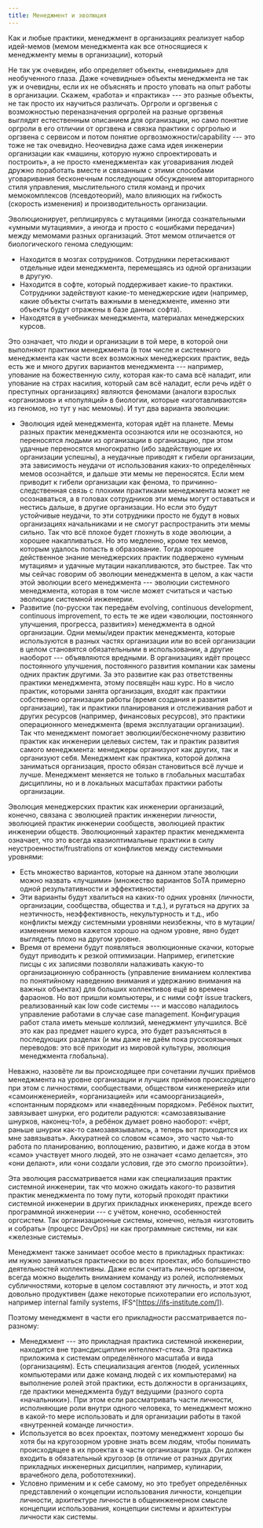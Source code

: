```yaml
---
title: Менеджмент и эволюция
---
```


Как и любые практики, менеджмент в организациях реализует набор
идей-мемов (мемом менеджмента как все относящиеся к менеджменту мемы в
организации), который

Не так уж очевиден, ибо определяет объекты, «невидимые» для необученного
глаза. Даже «очевидные» объекты менеджмента не так уж и очевидны, если
их не объяснять и просто уповать на опыт работы в организации. Скажем,
«работа» и «практика» --- это разные объекты, не так просто их научиться
различать. Оргроли и оргзвенья с возможностью переназначения оргролей на
разные оргзвенья выглядят естественным описанием для организации, но
само понятие оргроли в его отличии от оргзвена и связка практики с
оргролью и оргзвена с сервисом и потом понятие
оргвозможности/capability --- это тоже не так очевидно. Неочевидна даже
сама идея инженерии организации как «машины, которую нужно
спроектировать и построить», а не просто «менеджмента» как уговаривания
людей дружно поработать вместе и связанным с этими способами
уговаривания бесконечным последующим обсуждением авторитарного стиля
управления, мыслительного стиля команд и прочих мемокомплексов
(псевдотеорий), мало влияющих на гибкость (скорость изменения) и
производительность организации.

Эволюционирует, реплицируясь с мутациями (иногда сознательными «умными
мутациями», а иногда и просто с «ошибками передачи») между мемомами
разных организаций. Этот мемом отличается от биологического генома
следующим:

-   Находится в мозгах сотрудников. Сотрудники перетаскивают отдельные
    идеи менеджмента, перемещаясь из одной организации в другую.
-   Находится в софте, который поддерживает какие-то практики.
    Сотрудники задействуют какие-то менеджерские идеи (например, какие
    объекты считать важными в менеджменте, именно эти объекты будут
    отражены в базе данных софта).
-   Находятся в учебниках менеджмента, материалах менеджерских курсов.

Это означает, что люди и организации в той мере, в которой они выполняют
практики менеджмента (в том числе и системного менеджмента как части
всех возможных менеджерских практик, ведь есть же и много других
вариантов менеджмента --- например, упование на божественную силу,
которая как-то сама всё наладит, или упование на страх насилия, который
сам всё наладит, если речь идёт о преступных организациях) являются
феномами (аналоги взрослых «организмов» и «популяций» в биологии,
которые «изготавливаются» из геномов, но тут у нас мемомы). И тут два
варианта эволюции:

-   Эволюция идей менеджмента, которая идёт на планете. Мемы разных
    практик менеджмента осознаются или не осознаются, но переносятся
    людьми из организации в организацию, при этом удачные переносятся
    многократно (ибо задействующие их организации успешны), а неудачные
    приводят к гибели организации, эта зависимость неудачи от
    использования каких-то определённых мемов осознаётся, и дальше эти
    мемы не переносятся. Если мем приводит к гибели организации как
    фенома, то причинно-следственная связь с плохими практиками
    менеджмента может не осознаваться, а в головах сотрудников эти мемы
    могут оставаться и нестись дальше, в другие организации. Но если это
    будут устойчивые неудачи, то эти сотрудники просто не будут в новых
    организациях начальниками и не смогут распространить эти мемы
    сильно. Так что всё плохое будет глохнуть в ходе эволюции, а хорошее
    накапливаться. Но это медленно, кроме тех мемов, которым удалось
    попасть в образование. Тогда хорошее действенное знание менеджерских
    практик подвержено «умным мутациям» и удачные мутации накапливаются,
    это быстрее. Так что мы сейчас говорим об эволюции менеджмента в
    целом, а как части этой эволюции всего менеджмента --- эволюции
    системного менеджмента, которая в том числе может считаться и частью
    эволюции системной инженерии.
-   Развитие (по-русски так передаём evolving, continuous development,
    continuous improvement, то есть те же идеи «эволюции, постоянного
    улучшения, прогресса, развития») менеджмента в одной организации.
    Одни мемы/идеи практик менеджмента, которые используются в разных
    частях организации или во всей организации в целом становятся
    обязательными в использовании, а другие наоборот --- объявляются
    вредными. В организациях идёт процесс постоянного улучшения,
    постоянного развития компании как замены одних практик другими. За
    это развитие как раз ответственны практики менеджмента, этому
    посвящён наш курс. Но в число практик, которыми занята организация,
    входят как практики собственно организации работы (время создания и
    развития организации), так и практики планирования и отслеживания
    работ и других ресурсов (например, финансовых ресурсов), это
    практики операционного менеджмента (время эксплуатации организации).
    Так что менеджмент помогает эволюции/бесконечному развитию практик
    как инженерии целевых систем, так и практик развития самого
    менеджмента: менеджеры организуют как других, так и организуют себя.
    Менеджмент как практика, которой должна заниматься организация,
    просто обязан становиться всё лучше и лучше. Менеджмент меняется не
    только в глобальных масштабах дисциплины, но и в локальных масштабах
    практики работы организации.

Эволюция менеджерских практик как инженерии организаций, конечно,
связана с эволюцией практик инженерии личности, эволюцией практик
инженерии сообществ, эволюцией практик инженерии обществ. Эволюционный
характер практик менеджмента означает, что это всегда квазиоптимальные
практики в силу неустроенности/frustrations от конфликтов между
системными уровнями:

-   Есть множество вариантов, которые на данном этапе эволюции можно
    назвать «лучшими» (множество вариантов SoTA примерно одной
    результативности и эффективности)
-   Эти варианты будут хвалиться на каких-то одних уровнях (личности,
    организации, сообщества, общества и т.д.), и ругаться на других за
    неэтичность, неэффективность, некультурность и т.д., ибо конфликты
    между системными уровнями неизбежны, что в мутации/изменении мемов
    кажется хорошо на одном уровне, явно будет выглядеть плохо на другом
    уровне.
-   Время от времени будут появляться эволюционные скачки, которые будут
    приводить к резкой оптимизации. Например, египетские писцы с их
    записями позволяли налаживать какую-то организационную собранность
    (управление вниманием коллектива по понятийному наведению внимания и
    удержанию внимания на важных объектах) для больших коллективов ещё
    во времена фараонов. Но вот пришли компьютеры, и с ними софт issue
    trackers, реализованный как low code системы --- и массово
    наладилось управление работами в случае case management.
    Конфигурация работ стала иметь меньше коллизий, менеджмент
    улучшился. Всё это как раз предмет нашего курса, это будет
    разъясняться в последующих разделах (и мы даже не даём пока
    русскоязычных переводов: это всё приходит из мировой культуры,
    эволюция менеджмента глобальна).

Неважно, назовёте ли вы происходящее при сочетании лучших приёмов
менеджмента на уровне организации и лучших приёмов происходящего при
этом с личностями, сообществами, обществом «инженерией» или
«самоинженерией», «организацией» или «самоорганизацией», «спонтанным
порядком» или «наведённым порядком». Ребёнок пыхтит, завязывает шнурки,
его родители радуются: «самозавязывание шнурков, наконец-то!», а ребёнок
думает ровно наоборот: «чёрт, раньше шнурки как-то самозавязывались, а
теперь вот приходится их мне завязывать». Аккуратней со словом «само»,
это часто чья-то работа по планированию, воплощению, развитию, и даже
когда в этом «само» участвует много людей, это не означает «само
делается», это «они делают», или «они создали условия, где это смогло
произойти»).

Эта эволюция рассматривается нами как специализация практик системной
инженерии, так что можно ожидать какого-то развития практик менеджмента
по тому пути, который проходят практики системной инженерии в других
прикладных инженериях, прежде всего программной инженерии --- с учётом,
конечно, особенностей оргсистем. Так организационные системы, конечно,
нельзя «изготовить и собрать» (процесс DevOps) ни как программные
системы, ни как «железные системы».

Менеджмент также занимает особое место в прикладных практиках: им нужно
заниматься практически во всех проектах, ибо большинство деятельностей
коллективны. Даже если считать личность оргзвеном, всегда можно выделить
вниманием команду из ролей, исполняемых субличностями, которые в целом
составляют эту личность, и этот ход довольно продуктивен (даже некоторые
психотерапии его используют, например internal family systems,
IFS^[<https://ifs-institute.com/>]).

Поэтому менеджмент в части его прикладности рассматривается по-разному:

-   Менеджмент --- это прикладная практика системной инженерии,
    находится вне трансдисциплин интеллект-стека. Эта практика приложима
    к системам определённого масштаба и вида (организациям). Есть
    специализация агентов (людей, усиленных компьютерами или даже команд
    людей с их компьютерами) на выполнение ролей этой практики, есть
    должности в организациях, где практики менеджмента будут ведущими
    (разного сорта «начальники»). При этом если рассматривать части
    личности, исполняющие роли внутри одного человека, то менеджмент
    можно в какой-то мере использовать и для организации работы в такой
    «внутренней команде личности».
-   Используется во всех проектах, поэтому менеджмент хорошо бы хотя бы
    на кругозорном уровне знать всем людям, чтобы понимать происходящее
    в их проектах в части организации труда. Он должен входить в
    обязательный кругозор (в отличие от разных других прикладных
    инженерных дисциплин, например, кулинарии, врачебного дела,
    робототехники).
-   Условно применим и к себе самому, но это требует определённых
    представлений о концепции использования личности, концепции
    личности, архитектуре личности в общеинженерном смысле концепции
    использования, концепции системы и архитектуры личности как системы.
